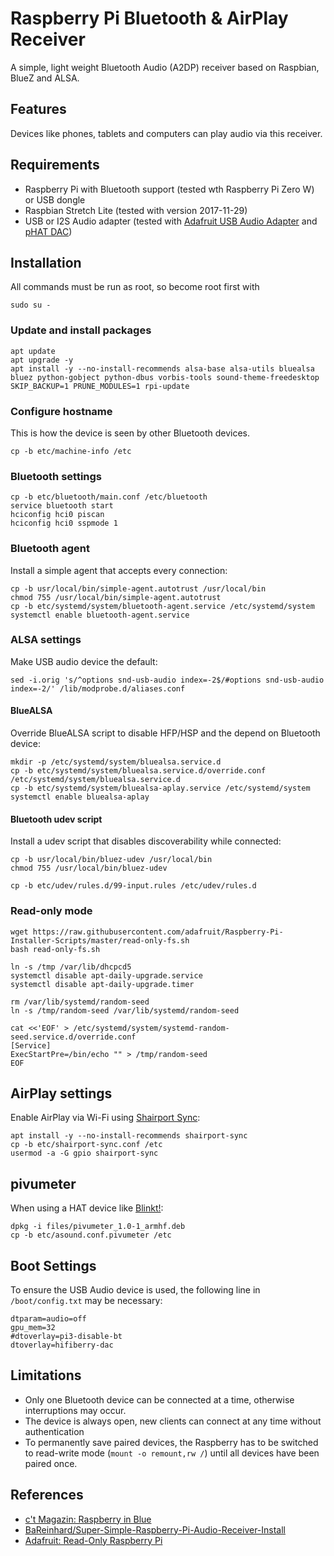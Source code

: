 # Raspberry Pi Bluetooth & AirPlay Receiver

A simple, light weight Bluetooth Audio (A2DP) receiver based on Raspbian, BlueZ and ALSA.

## Features

Devices like phones, tablets and computers can play audio via this receiver.

## Requirements

- Raspberry Pi with Bluetooth support (tested wth Raspberry Pi Zero W) or USB dongle
- Raspbian Stretch Lite (tested with version 2017-11-29)
- USB or I2S Audio adapter (tested with [Adafruit USB Audio Adapter](https://www.adafruit.com/product/1475) and [pHAT DAC](https://shop.pimoroni.de/products/phat-dac))

## Installation

All commands must be run as root, so become root first with

```
sudo su -
```

### Update and install packages

```
apt update
apt upgrade -y
apt install -y --no-install-recommends alsa-base alsa-utils bluealsa bluez python-gobject python-dbus vorbis-tools sound-theme-freedesktop
SKIP_BACKUP=1 PRUNE_MODULES=1 rpi-update
```

### Configure hostname

This is how the device is seen by other Bluetooth devices.

```
cp -b etc/machine-info /etc
```

### Bluetooth settings

```
cp -b etc/bluetooth/main.conf /etc/bluetooth
service bluetooth start
hciconfig hci0 piscan
hciconfig hci0 sspmode 1
```

### Bluetooth agent

Install a simple agent that accepts every connection:

```
cp -b usr/local/bin/simple-agent.autotrust /usr/local/bin
chmod 755 /usr/local/bin/simple-agent.autotrust
cp -b etc/systemd/system/bluetooth-agent.service /etc/systemd/system
systemctl enable bluetooth-agent.service
```

### ALSA settings

Make USB audio device the default:

```
sed -i.orig 's/^options snd-usb-audio index=-2$/#options snd-usb-audio index=-2/' /lib/modprobe.d/aliases.conf
```

#### BlueALSA

Override BlueALSA script to disable HFP/HSP and the depend on Bluetooth device:

```
mkdir -p /etc/systemd/system/bluealsa.service.d
cp -b etc/systemd/system/bluealsa.service.d/override.conf /etc/systemd/system/bluealsa.service.d
cp -b etc/systemd/system/bluealsa-aplay.service /etc/systemd/system
systemctl enable bluealsa-aplay
```

#### Bluetooth udev script

Install a udev script that disables discoverability while connected:

```
cp -b usr/local/bin/bluez-udev /usr/local/bin
chmod 755 /usr/local/bin/bluez-udev

cp -b etc/udev/rules.d/99-input.rules /etc/udev/rules.d
```

### Read-only mode

```
wget https://raw.githubusercontent.com/adafruit/Raspberry-Pi-Installer-Scripts/master/read-only-fs.sh
bash read-only-fs.sh

ln -s /tmp /var/lib/dhcpcd5
systemctl disable apt-daily-upgrade.service
systemctl disable apt-daily-upgrade.timer

rm /var/lib/systemd/random-seed
ln -s /tmp/random-seed /var/lib/systemd/random-seed

cat <<'EOF' > /etc/systemd/system/systemd-random-seed.service.d/override.conf
[Service]
ExecStartPre=/bin/echo "" > /tmp/random-seed
EOF
```

## AirPlay settings

Enable AirPlay via Wi-Fi using [Shairport Sync](https://github.com/mikebrady/shairport-sync):

```
apt install -y --no-install-recommends shairport-sync
cp -b etc/shairport-sync.conf /etc
usermod -a -G gpio shairport-sync
```

## pivumeter

When using a HAT device like [Blinkt!](https://shop.pimoroni.com/products/blinkt):

```
dpkg -i files/pivumeter_1.0-1_armhf.deb
cp -b etc/asound.conf.pivumeter /etc
```

## Boot Settings

To ensure the USB Audio device is used, the following line in `/boot/config.txt` may be necessary:

```
dtparam=audio=off
gpu_mem=32
#dtoverlay=pi3-disable-bt
dtoverlay=hifiberry-dac
```

## Limitations

- Only one Bluetooth device can be connected at a time, otherwise interruptions may occur.
- The device is always open, new clients can connect at any time without authentication
- To permanently save paired devices, the Raspberry has to be switched to read-write mode (`mount -o remount,rw /`) until all devices have been paired once.

## References

- [c't Magazin: Raspberry in Blue](http://ct.de/yfvp)
- [BaReinhard/Super-Simple-Raspberry-Pi-Audio-Receiver-Install](https://github.com/BaReinhard/Super-Simple-Raspberry-Pi-Audio-Receiver-Install)
- [Adafruit: Read-Only Raspberry Pi](https://learn.adafruit.com/read-only-raspberry-pi/)
